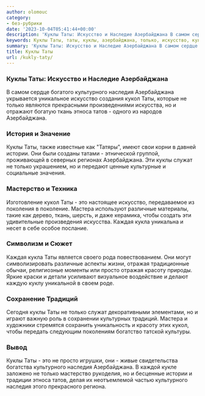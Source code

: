 ```yaml
---
author: olomouc
category:
- без-рубрики
date: '2023-10-04T05:41:44+00:00'
description: 'Куклы Таты: Искусство и Наследие Азербайджана В самом сердце богатого культурного наследия Азербайджана укрывается уникальное искусство создания кукол...'
keywords: Куклы Таты, таты, куклы, азербайджана, только, искусство, культурного, наследия, кукол, искусства, ткань, этноса, татов, истории, служат, мастерство
summary: 'Куклы Таты: Искусство и Наследие Азербайджана В самом сердце богатого культурного наследия Азербайджана укрывается уникальное искусство создания кукол...'
title: Куклы Таты
url: /kukly-taty/
---
```


### Куклы Таты: Искусство и Наследие Азербайджана

В самом сердце богатого культурного наследия Азербайджана укрывается уникальное искусство создания кукол Таты, которые не только являются прекрасными произведениями искусства, но и отражают богатую ткань этноса татов \- одного из народов Азербайджана.

### История и Значение

Куклы Таты, также известные как "Татяры", имеют свои корни в давней истории. Они были созданы татами \- этнической группой, проживающей в северных регионах Азербайджана. Эти куклы служат не только украшением, но и передают ценные культурные и социальные значения.

### Мастерство и Техника

Изготовление кукол Таты \- это настоящее искусство, передаваемое из поколения в поколение. Мастера используют различные материалы, такие как дерево, ткань, шерсть, и даже керамика, чтобы создать эти удивительные произведения искусства. Каждая кукла уникальна и несет в себе особое послание.

### Символизм и Сюжет

Каждая кукла Таты является своего рода повествованием. Они могут символизировать различные аспекты жизни, отражая традиционные обычаи, религиозные моменты или просто отражая красоту природы. Яркие краски и детали усиливают визуальное воздействие и делают каждую куклу уникальной в своем роде.

### Сохранение Традиций

Сегодня куклы Таты не только служат декоративными элементами, но и играют важную роль в сохранении культурных традиций. Мастера и художники стремятся сохранить уникальность и красоту этих кукол, чтобы передать следующим поколениям богатство татской культуры.

### Вывод

Куклы Таты \- это не просто игрушки, они \- живые свидетельства богатства культурного наследия Азербайджана. В каждой кукле заложено не только мастерство рукоделия, но и бесценные истории и традиции этноса татов, делая их неотъемлемой частью культурного наследия этого прекрасного региона.